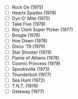 - [ ] Rock On (1975)
- [ ] Hearts Spades (1978)
- [ ] Dyn O' Mite (1975)
- [ ] Take Five (1978)
- [ ] Roy Clark Super Picker (1977)
- [ ] Boogie (1976)
- [ ] Hoe Down (1978)
- [ ] Disco '79 (1979)
- [ ] Star Shooter (1979)
- [ ] Flame of Athens (1978)
- [ ] Cosmic Princess (1979)
- [ ] Spooksville (1973)
- [ ] Thunderbolt (1977)
- [ ] Sea Hunt (1972)
- [ ] T.N.T. (1976)
- [ ] Getaway (1977)
